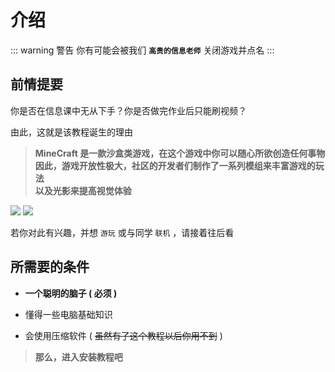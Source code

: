 # 介绍

::: warning 警告
你有可能会被我们 **`高贵的信息老师`** 关闭游戏并点名
:::

## 前情提要

你是否在信息课中无从下手？你是否做完作业后只能刷视频？

由此，这就是该教程诞生的理由

> **MineCraft 是一款沙盒类游戏，在这个游戏中你可以随心所欲创造任何事物<br>因此，游戏开放性极大，社区的开发者们制作了一系列模组来丰富游戏的玩法<br>以及光影来提高视觉体验**

<img src="https://cdn.jsdelivr.net/gh/live-block/live-block.github.io@main/docs/img/img_p0.png">

<img src="https://cdn.jsdelivr.net/gh/live-block/live-block.github.io@main/docs/img/img_p1.png">

若你对此有兴趣，并想 `游玩` 或与同学 `联机` ，请接着往后看

## 所需要的条件

- **一个聪明的脑子 ( 必须 )**

- 懂得一些电脑基础知识

- 会使用压缩软件 ( ~~虽然有了这个教程以后你用不到~~ )

> **那么，进入安装教程吧**
